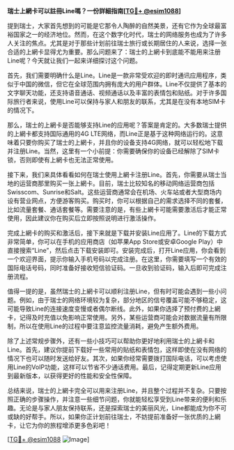**瑞士上網卡可以註冊Line嗎？一份詳細指南[[TG💪+ @esim1088](https://t.me/s/esim1088)]**

提到瑞士，大家首先想到的可能是它那令人陶醉的自然美景，还有它作为全球最富裕国家之一的经济地位。然而，在这个数字化时代，瑞士的网络服务也成为了许多人关注的焦点。尤其是对于那些计划前往瑞士旅行或长期居住的人来说，选择一张合适的上網卡显得尤为重要。那么问题来了：瑞士的上網卡到底能不能用来注册Line呢？今天就让我们一起来详细探讨这个问题。

首先，我们需要明确什么是Line。Line是一款非常受欢迎的即时通讯应用程序，类似于中国的微信，但它在全球范围内拥有庞大的用户群体。Line不仅提供了基本的文字聊天功能，还支持语音通话、视频通话以及丰富的表情包和贴纸。对于许多国际旅行者来说，使用Line可以保持与家人和朋友的联系，尤其是在没有本地SIM卡的情况下。

那么，瑞士的上網卡是否能够支持Line的应用呢？答案是肯定的。大多数瑞士提供的上網卡都支持国际通用的4G LTE网络，而Line正是基于这种网络运行的。这意味着只要你购买了瑞士的上網卡，并且你的设备支持4G网络，就可以轻松地下载并注册Line。当然，这里有一个小前提：你需要确保你的设备已经解除了SIM卡锁，否则即使有上網卡也无法正常使用。

接下来，我们来具体看看如何在瑞士使用上網卡注册Line。首先，你需要从瑞士当地的运营商那里购买一张上網卡。目前，瑞士比较知名的移动网络运营商包括Swisscom、Sunrise和Salt。这些运营商通常会在机场、火车站或者大型商场内设有营业网点，方便游客购买。购买时，你可以根据自己的需求选择不同的套餐，比如流量套餐、通话套餐等。需要注意的是，有些上網卡可能需要激活后才能正常使用，因此建议你在购买后立即按照说明进行激活操作。

完成上網卡的购买和激活后，接下来就是下载并安装Line应用了。Line的下载方式非常简单，你可以在手机的应用商店（如苹果App Store或安卓Google Play）中直接搜索“Line”，然后点击下载安装即可。安装完成后，打开Line应用，你会看到一个欢迎界面，提示你输入手机号码以完成注册。在这里，你需要填写一个有效的国际电话号码，同时准备好接收短信验证码。一旦收到验证码，输入后即可完成注册流程。

值得一提的是，虽然瑞士的上網卡可以顺利注册Line，但有时可能会遇到一些小问题。例如，由于瑞士的网络环境较为复杂，部分地区的信号覆盖可能不够稳定，这可能导致Line的连接速度变慢或者偶尔断线。此外，如果你选择了预付费的上網卡，记得及时充值以免影响正常使用。另外，某些运营商可能会对数据流量有所限制，所以在使用Line的过程中要注意监控流量消耗，避免产生额外费用。

除了上述常规步骤外，还有一些小技巧可以帮助你更好地利用瑞士的上網卡和Line。首先，建议你提前下载好一些常用的贴纸和表情包，这样即使在没有网络的情况下也可以随时发送给好友。其次，如果你经常需要拨打国际电话，可以考虑使用Line的VoIP功能，这样可以节省不少通话费用。最后，记得定期更新Line应用到最新版本，以获得更好的性能和安全性保障。

总结来说，瑞士的上網卡完全可以用来注册Line，并且整个过程并不复杂。只要按照正确的步骤操作，并注意一些细节问题，你就能轻松享受到Line带来的便利和乐趣。无论是与家人朋友保持联系，还是探索瑞士的美丽风光，Line都能成为你不可或缺的好帮手。所以，如果你正计划前往瑞士，不妨提前准备好一张优质的上網卡，让它为你的旅程增添更多色彩吧！

[[TG💪+ @esim1088](https://t.me/s/esim1088) ![Image](https://i.postimg.cc/4NQfJmqS/Snipaste-2025-05-13-00-14-12.png)]